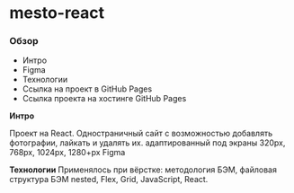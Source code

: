 # mesto-react
### Обзор
* Интро
* Figma
* Технологии
* Ссылка на проект в GitHub Pages 
* Ссылка проекта на хостинге GitHub Pages

**Интро**

Проект на React. Одностраничный сайт c возможностью добавлять фотографии, лайкать и удалять их. адаптированный под экраны 320рх, 768рх, 1024рх, 1280+рх Figma


**Технологии** 
Применялось при вёрстке: методология БЭМ, файловая структура БЭМ nested, Flex, Grid, JavaScript, React.

